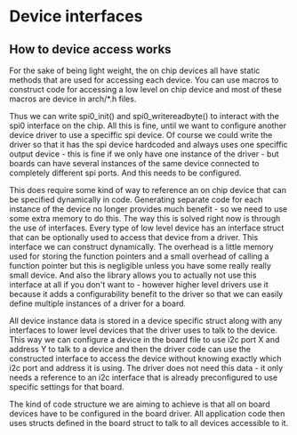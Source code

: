 Device interfaces
=================


How to device access works
--------------------------

For the sake of being light weight, the on chip devices all have static methods that are used for accessing each device. You can use macros to construct code for accessing a low level on chip device and most of these macros are device in arch/*.h files.

Thus we can write spi0_init() and spi0_writereadbyte() to interact with the spi0 interface on the chip. All this is fine, until we want to configure another device driver to use a speciffic spi device. Of course we could write the driver so that it has the spi device hardcoded and always uses one speciffic output device - this is fine if we only have one instance of the driver - but boards can have several instances of the same device connected to completely different spi ports. And this needs to be configured.

This does require some kind of way to reference an on chip device that can be specified dynamically in code. Generating separate code for each instance of the device no longer provides much benefit - so we need to use some extra memory to do this. The way this is solved right now is through the use of interfaces. Every type of low level device has an interface struct that can be optionally used to access that device from a driver. This interface we can construct dynamically. The overhead is a little memory used for storing the function pointers and a small overhead of calling a function pointer but this is negligible unless you have some really really small device. And also the library allows you to actually not use this interface at all if you don't want to - however higher level drivers use it because it adds a configurability benefit to the driver so that we can easily define multiple instances of a driver for a board.

All device instance data is stored in a device specific struct along with any interfaces to lower level devices that the driver uses to talk to the device. This way we can configure a device in the board file to use i2c port X and address Y to talk to a device and then the driver code can use the constructed interface to access the device without knowing exactly which i2c port and address it is using. The driver does not need this data - it only needs a reference to an i2c interface that is already preconfigured to use specific settings for that board.

The kind of code structure we are aiming to achieve is that all on board devices have to be configured in the board driver. All application code then uses structs defined in the board struct to talk to all devices accessible to it. 
